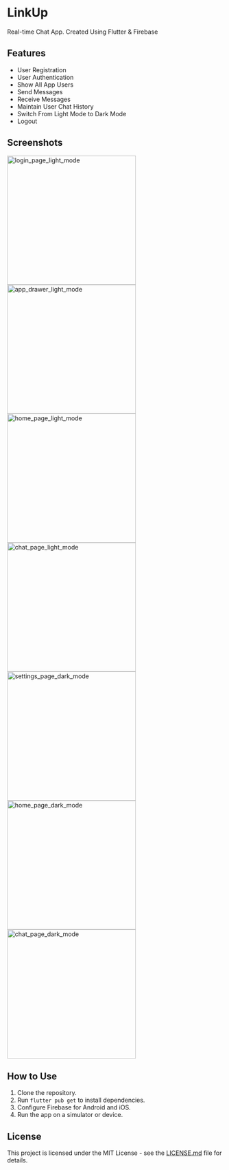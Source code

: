 # LinkUp

Real-time Chat App.
Created Using Flutter & Firebase

## Features
- User Registration
- User Authentication
- Show All App Users
- Send Messages
- Receive Messages
- Maintain User Chat History
- Switch From Light Mode to Dark Mode
- Logout

## Screenshots
<div style="display: flex; flex-wrap: wrap;">
    <img src="https://github.com/Apocalus/LinkUp/blob/master/screenshots/Screenshot_20240405_134339.png" alt="login_page_light_mode" width="300"/>
    <img src="https://github.com/Apocalus/LinkUp/blob/master/screenshots/Screenshot_20240405_134951.png" alt="app_drawer_light_mode" width="300"/>
    <img src="https://github.com/Apocalus/LinkUp/blob/master/screenshots/Screenshot_20240405_134800.png" alt="home_page_light_mode" width="300"/>
    <img src="https://github.com/Apocalus/LinkUp/blob/master/screenshots/Screenshot_20240405_134944.png" alt="chat_page_light_mode" width="300"/>
    <img src="https://github.com/Apocalus/LinkUp/blob/master/screenshots/Screenshot_20240405_134839.png" alt="settings_page_dark_mode" width="300"/>
    <img src="https://github.com/Apocalus/LinkUp/blob/master/screenshots/Screenshot_20240405_134847.png" alt="home_page_dark_mode" width="300"/>
    <img src="https://github.com/Apocalus/LinkUp/blob/master/screenshots/Screenshot_20240405_134932.png" alt="chat_page_dark_mode" width="300"/>
</div>

## How to Use
1. Clone the repository.
2. Run `flutter pub get` to install dependencies.
3. Configure Firebase for Android and iOS.
4. Run the app on a simulator or device.

## License
This project is licensed under the MIT License - see the [LICENSE.md](LICENSE.md) file for details.

